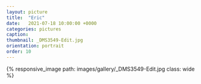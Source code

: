 ```yaml
---
layout: picture
title:  "Eric"
date:   2021-07-18 10:00:00 +0000
categories: pictures
caption: 
thumbnail: _DMS3549-Edit.jpg
orientation: portrait
order: 10
---
```

{% responsive_image path: images/gallery/_DMS3549-Edit.jpg class: wide %}
